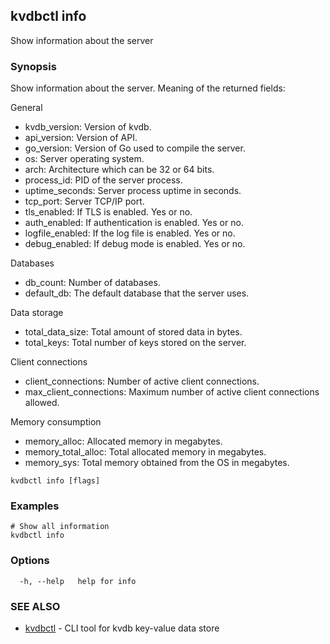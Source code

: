 ## kvdbctl info

Show information about the server

### Synopsis

Show information about the server.
Meaning of the returned fields:

General
- kvdb_version: Version of kvdb.
- api_version: Version of API.
- go_version: Version of Go used to compile the server.
- os: Server operating system.
- arch: Architecture which can be 32 or 64 bits.
- process_id: PID of the server process.
- uptime_seconds: Server process uptime in seconds.
- tcp_port: Server TCP/IP port.
- tls_enabled: If TLS is enabled. Yes or no.
- auth_enabled: If authentication is enabled. Yes or no.
- logfile_enabled: If the log file is enabled. Yes or no.
- debug_enabled: If debug mode is enabled. Yes or no.

Databases
- db_count: Number of databases.
- default_db: The default database that the server uses.

Data storage
- total_data_size: Total amount of stored data in bytes.
- total_keys: Total number of keys stored on the server.

Client connections
- client_connections: Number of active client connections.
- max_client_connections: Maximum number of active client connections allowed.

Memory consumption
- memory_alloc: Allocated memory in megabytes.
- memory_total_alloc: Total allocated memory in megabytes.
- memory_sys: Total memory obtained from the OS in megabytes.


```
kvdbctl info [flags]
```

### Examples

```
# Show all information
kvdbctl info
```

### Options

```
  -h, --help   help for info
```

### SEE ALSO

* [kvdbctl](kvdbctl.md)	 - CLI tool for kvdb key-value data store

